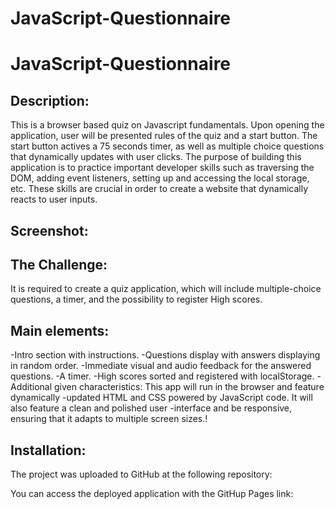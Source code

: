 # JavaScript-Questionnaire
# JavaScript-Questionnaire

## Description:
This is a browser based quiz on Javascript fundamentals. Upon opening the application, user will be presented rules of the quiz and a start button. The start button actives a 75 seconds timer, as well as multiple choice questions that dynamically updates with user clicks. The purpose of building this application is to practice important developer skills such as traversing the DOM, adding event listeners, setting up and accessing the local storage, etc. These skills are crucial in order to create a website that dynamically reacts to user inputs.

## Screenshot:




## The Challenge:
It is required to create a quiz application, which will include multiple-choice questions, a timer, and the possibility to register High scores.

## Main elements:

 -Intro section with instructions.
 -Questions display with answers displaying in random order.
 -Immediate visual and audio feedback for the answered questions.
 -A timer.
 -High scores sorted and registered with localStorage.
-Additional given characteristics: This app will run in the browser and feature dynamically -updated HTML and CSS powered by JavaScript code. It will also feature a clean and polished user -interface and be responsive, ensuring that it adapts to multiple screen sizes.!


## Installation:
The project was uploaded to GitHub at the following repository:

You can access the deployed application with the GitHup Pages link:
